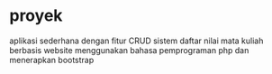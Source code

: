 # proyek
aplikasi sederhana dengan fitur CRUD sistem daftar nilai mata kuliah berbasis website menggunakan bahasa pemprograman php dan menerapkan bootstrap
